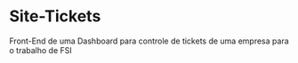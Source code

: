 # Site-Tickets
Front-End de uma Dashboard para controle de tickets de uma empresa para o trabalho de FSI
